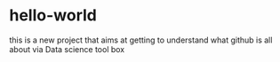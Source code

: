 # hello-world
this is a new project that aims at getting to understand what github is all about via Data science tool box
